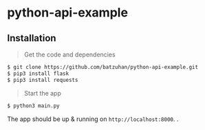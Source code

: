 # python-api-example
## Installation

> Get the code and dependencies

```bash
$ git clone https://github.com/batzuhan/python-api-example.git
$ pip3 install flask
$ pip3 install requests
```

> Start the app

```bash
$ python3 main.py 
```

The app should be up & running on `http://localhost:8000`. .
